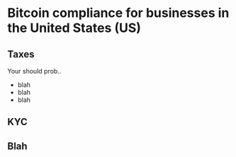 # Bitcoin compliance for businesses in the United States (US)

## Taxes
Your should prob..
* blah
* blah
* blah


## KYC


## Blah
